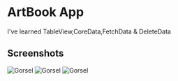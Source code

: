 
# ArtBook App
<p>I've learned TableView,CoreData,FetchData & DeleteData </p>


## Screenshots
![Gorsel](https://github.com/Furkansarip/iOS-Swift-Projects/blob/main/ArtBook/Screenshots/main.png)
![Gorsel](https://github.com/Furkansarip/iOS-Swift-Projects/blob/main/ArtBook/Screenshots/editScreen.png)
![Gorsel](https://github.com/Furkansarip/iOS-Swift-Projects/blob/main/ArtBook/Screenshots/addScreen.png)

